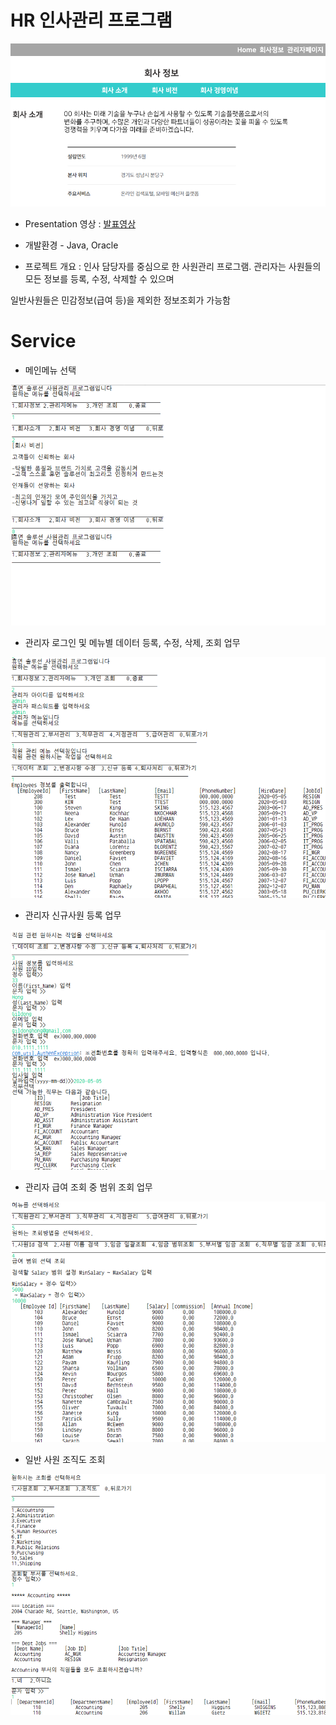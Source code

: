 # HR 인사관리 프로그램
[![Project title](./hrimage/hr7.png)](https://github.com/jaelyung/HRManagement)

- Presentation 영상 : [발표영상](https://github.com/jaelyung/HRManagement)

- 개발환경 - Java, Oracle

- 프로젝트 개요 : 인사 담당자를 중심으로 한 사원관리 프로그램. 관리자는 사원들의 모든 정보를 등록, 수정, 삭제할 수 있으며 

일반사원들은 민감정보(급여 등)을 제외한 정보조회가 가능함

# Service

- 메인메뉴 선택

![Main Page](./hrimage/hr1.png)

- 관리자 로그인 및 메뉴별 데이터 등록, 수정, 삭제, 조회 업무

![Admin](./hrimage/hr2.png)

- 관리자 신규사원 등록 업무

![Admin writing](./hrimage/hr3.png)

- 관리자 급여 조회 중 범위 조회 업무

![Salary](./hrimage/hr4.png)

- 일반 사원 조직도 조회

![Employee](./hrimage/hr6.png)
